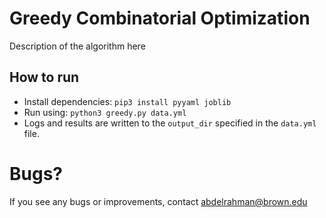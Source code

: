 # Greedy Combinatorial Optimization
Description of the algorithm here

## How to run
- Install dependencies: `pip3 install pyyaml joblib`
- Run using: `python3 greedy.py data.yml`
- Logs and results are written to the `output_dir` specified in the `data.yml` file.

# Bugs?
If you see any bugs or improvements, contact abdelrahman@brown.edu
